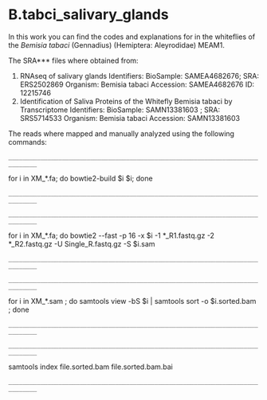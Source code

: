 # B.tabci_salivary_glands


In this work you can find the codes and explanations for 
in the whiteflies of the *Bemisia tabaci* (Gennadius) (Hemiptera: Aleyrodidae) MEAM1.

The SRA*** files where obtained from:
1. RNAseq of salivary glands
   Identifiers:	BioSample: SAMEA4682676; SRA: ERS2502869
   Organism:	Bemisia tabaci 
   Accession: SAMEA4682676	ID: 12215746
2. Identification of Saliva Proteins of the Whitefly Bemisia tabaci by Transcriptome
   Identifiers:	BioSample: SAMN13381603 ; SRA: SRS5714533
   Organism:	Bemisia tabaci
   Accession: SAMN13381603




The reads where mapped and manually analyzed using the following commands:

`______________________________________________________________________________`



for i in XM_*.fa; do bowtie2-build $i $i; done

`______________________________________________________________________________`



`______________________________________________________________________________`

for i in XM_*.fa; do bowtie2 --fast -p 16 -x $i  -1 *_R1.fastq.gz -2 *_R2.fastq.gz -U Single_R.fastq.gz -S $i.sam 

`______________________________________________________________________________`


`______________________________________________________________________________`

for i in XM_*.sam ; do samtools view -bS $i | samtools sort -o $i.sorted.bam ; done

`______________________________________________________________________________`

`______________________________________________________________________________`

samtools index file.sorted.bam  file.sorted.bam.bai

`______________________________________________________________________________`
